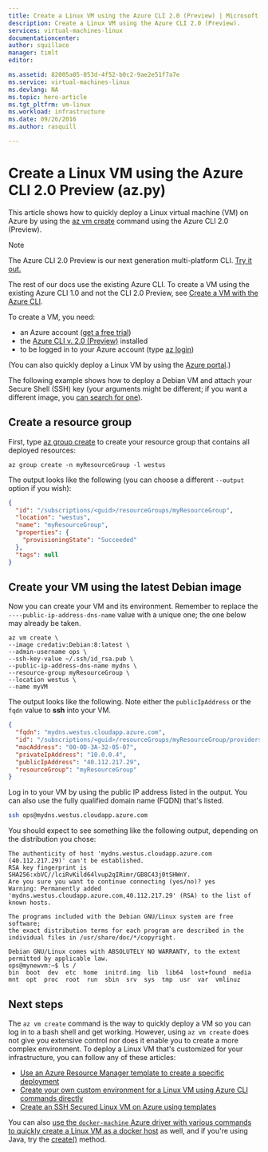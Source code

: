 ```yaml
---
title: Create a Linux VM using the Azure CLI 2.0 (Preview) | Microsoft Azure
description: Create a Linux VM using the Azure CLI 2.0 (Preview).
services: virtual-machines-linux
documentationcenter: 
author: squillace
manager: timlt
editor: 

ms.assetid: 82005a05-053d-4f52-b0c2-9ae2e51f7a7e
ms.service: virtual-machines-linux
ms.devlang: NA
ms.topic: hero-article
ms.tgt_pltfrm: vm-linux
ms.workload: infrastructure
ms.date: 09/26/2016
ms.author: rasquill

---
```


# Create a Linux VM using the Azure CLI 2.0 Preview (az.py)
This article shows how to quickly deploy a Linux virtual machine (VM) on Azure by using the [az vm create](/cli/azure/vm#create) command using the Azure CLI 2.0 (Preview). 

> [!NOTE] 
> The Azure CLI 2.0 Preview is our next generation multi-platform CLI. [Try it out.](https://docs.microsoft.com/en-us/cli/azure/install-az-cli2)
>
> The rest of our docs use the existing Azure CLI. To create a VM using the existing Azure CLI 1.0 and not the CLI 2.0 Preview, see [Create a VM with the Azure CLI](virtual-machines-linux-quick-create-cli-nodejs.md?toc=%2fazure%2fvirtual-machines%2flinux%2ftoc.json).

To create a VM, you need: 

* an Azure account ([get a free trial](https://azure.microsoft.com/pricing/free-trial/))
* the [Azure CLI v. 2.0 (Preview)](/cli/azure/install-az-cli2) installed
* to be logged in to your Azure account (type [az login](/cli/azure/#login))

(You can also quickly deploy a Linux VM by using the [Azure portal](virtual-machines-linux-quick-create-portal.md?toc=%2fazure%2fvirtual-machines%2flinux%2ftoc.json).)

The following example shows how to deploy a Debian VM and attach your Secure Shell (SSH) key (your arguments might be different; if you want a different image, you [can search for one](virtual-machines-linux-cli-ps-findimage.md?toc=%2fazure%2fvirtual-machines%2flinux%2ftoc.json)).

## Create a resource group

First, type [az group create](/cli/azure/group#create) to create your resource group that contains all deployed resources:

```azurecli
az group create -n myResourceGroup -l westus
```

The output looks like the following (you can choose a different `--output` option if you wish):

```json
{
  "id": "/subscriptions/<guid>/resourceGroups/myResourceGroup",
  "location": "westus",
  "name": "myResourceGroup",
  "properties": {
    "provisioningState": "Succeeded"
  },
  "tags": null
}
```

## Create your VM using the latest Debian image

Now you can create your VM and its environment. Remember to replace the `----public-ip-address-dns-name` value with a unique one; the one below may already be taken.

```azurecli
az vm create \
--image credativ:Debian:8:latest \
--admin-username ops \
--ssh-key-value ~/.ssh/id_rsa.pub \
--public-ip-address-dns-name mydns \
--resource-group myResourceGroup \
--location westus \
--name myVM
```


The output looks like the following. Note either the `publicIpAddress` or the `fqdn` value to **ssh** into your VM.


```json
{
  "fqdn": "mydns.westus.cloudapp.azure.com",
  "id": "/subscriptions/<guid>/resourceGroups/myResourceGroup/providers/Microsoft.Compute/virtualMachines/myVM",
  "macAddress": "00-0D-3A-32-05-07",
  "privateIpAddress": "10.0.0.4",
  "publicIpAddress": "40.112.217.29",
  "resourceGroup": "myResourceGroup"
}
```

Log in to your VM by using the public IP address listed in the output. You can also use the fully qualified domain name (FQDN) that's listed.

```bash
ssh ops@mydns.westus.cloudapp.azure.com
```

You should expect to see something like the following output, depending on the distribution you chose:

```
The authenticity of host 'mydns.westus.cloudapp.azure.com (40.112.217.29)' can't be established.
RSA key fingerprint is SHA256:xbVC//lciRvKild64lvup2qIRimr/GB8C43j0tSHWnY.
Are you sure you want to continue connecting (yes/no)? yes
Warning: Permanently added 'mydns.westus.cloudapp.azure.com,40.112.217.29' (RSA) to the list of known hosts.

The programs included with the Debian GNU/Linux system are free software;
the exact distribution terms for each program are described in the
individual files in /usr/share/doc/*/copyright.

Debian GNU/Linux comes with ABSOLUTELY NO WARRANTY, to the extent
permitted by applicable law.
ops@mynewvm:~$ ls /
bin  boot  dev  etc  home  initrd.img  lib  lib64  lost+found  media  mnt  opt  proc  root  run  sbin  srv  sys  tmp  usr  var  vmlinuz
```

## Next steps
The `az vm create` command is the way to quickly deploy a VM so you can log in to a bash shell and get working. However, using `az vm create` does not give you extensive control nor does it enable you to create a more complex environment.  To deploy a Linux VM that's customized for your infrastructure, you can follow any of these articles:

* [Use an Azure Resource Manager template to create a specific deployment](virtual-machines-linux-cli-deploy-templates.md?toc=%2fazure%2fvirtual-machines%2flinux%2ftoc.json)
* [Create your own custom environment for a Linux VM using Azure CLI commands directly](virtual-machines-linux-create-cli-complete.md?toc=%2fazure%2fvirtual-machines%2flinux%2ftoc.json)
* [Create an SSH Secured Linux VM on Azure using templates](virtual-machines-linux-create-ssh-secured-vm-from-template.md?toc=%2fazure%2fvirtual-machines%2flinux%2ftoc.json)

You can also [use the `docker-machine` Azure driver with various commands to quickly create a Linux VM as a docker host](virtual-machines-linux-docker-machine.md?toc=%2fazure%2fvirtual-machines%2flinux%2ftoc.json) as well, and if you're using Java, try the [create()](/java/api/com.microsoft.azure.management.compute._virtual_machine) method.

